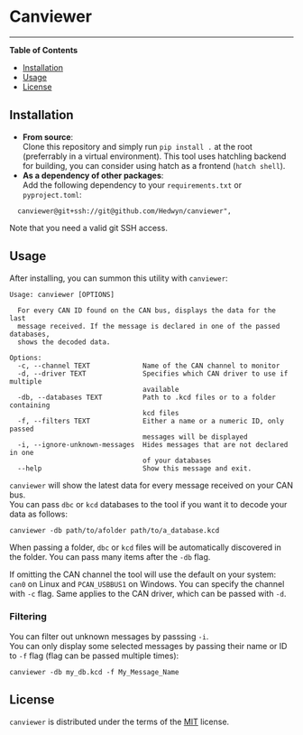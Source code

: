 # Canviewer


-----

**Table of Contents**

- [Installation](#installation)
- [Usage](#installation)
- [License](#license)

## Installation

* **From source**:<br>
Clone this repository and simply run `pip install .` at the root (preferrably in a virtual environment). This tool uses hatchling backend for building, you can consider using hatch as a frontend (`hatch shell`).<br>
* **As a dependency of other packages**:<br>
Add the following dependency to your `requirements.txt` or `pyproject.toml`:
```
  canviewer@git+ssh://git@github.com/Hedwyn/canviewer",
```
Note that you need a valid git SSH access.

## Usage
After installing, you can summon this utility with `canviewer`:
```shell
Usage: canviewer [OPTIONS]

  For every CAN ID found on the CAN bus, displays the data for the last
  message received. If the message is declared in one of the passed databases,
  shows the decoded data.

Options:
  -c, --channel TEXT             Name of the CAN channel to monitor
  -d, --driver TEXT              Specifies which CAN driver to use if multiple
                                 available
  -db, --databases TEXT          Path to .kcd files or to a folder containing
                                 kcd files
  -f, --filters TEXT             Either a name or a numeric ID, only passed
                                 messages will be displayed
  -i, --ignore-unknown-messages  Hides messages that are not declared in one
                                 of your databases
  --help                         Show this message and exit.
```

`canviewer` will show the latest data for every message received on your CAN bus.<br>
You can pass `dbc` or `kcd` databases to the tool if you want it to decode your data as follows:
```
canviewer -db path/to/afolder path/to/a_database.kcd
```

When passing a folder, `dbc` or `kcd` files will be automatically discovered in the folder. You can pass many items after the `-db` flag.<br>

If omitting the CAN channel the tool will use the default on your system: `can0` on Linux and `PCAN_USBBUS1` on Windows. You can specify the channel with `-c` flag. Same applies to the CAN driver, which can be passed with `-d`.

### Filtering
You can filter out unknown messages by passsing `-i`.<br>
You can only display some selected messages by passing their name or ID to `-f` flag (flag can be passed multiple times):
```
canviewer -db my_db.kcd -f My_Message_Name
``` 

## License

`canviewer` is distributed under the terms of the [MIT](https://spdx.org/licenses/MIT.html) license.
